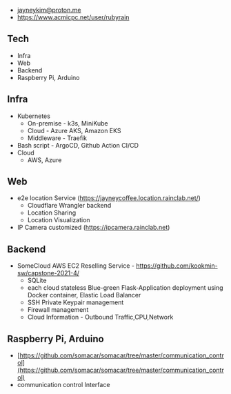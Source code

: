 - jayneykim@proton.me
- https://www.acmicpc.net/user/rubyrain
## Tech
- Infra
- Web
- Backend
- Raspberry Pi, Arduino

## Infra
- Kubernetes
  - On-premise - k3s, MiniKube
  - Cloud - Azure AKS, Amazon EKS
  - Middleware - Traefik
- Bash script - ArgoCD, Github Action CI/CD
- Cloud
  - AWS, Azure

## Web
 
- e2e location Service (https://jayneycoffee.location.rainclab.net/)
  - Cloudflare Wrangler backend
  - Location Sharing
  - Location Visualization
- IP Camera customized (https://ipcamera.rainclab.net)
## Backend
- SomeCloud AWS EC2 Reselling Service - https://github.com/kookmin-sw/capstone-2021-4/
  - SQLite
  - each cloud stateless Blue-green Flask-Application deployment using Docker container, Elastic Load Balancer
  - SSH Private Keypair management
  - Firewall management
  - Cloud Information - Outbound Traffic,CPU,Network


## Raspberry Pi, Arduino
- [https://github.com/somacar/somacar/tree/master/communication_control](https://github.com/somacar/somacar/tree/master/communication_control)
- communication control Interface

 
